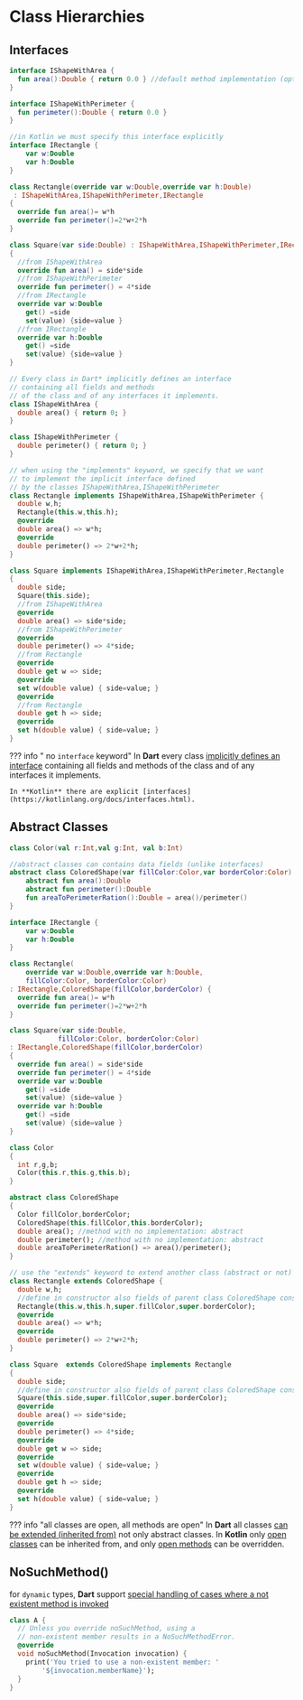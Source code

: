 # Class Hierarchies

## Interfaces
```kotlin title="Kotlin"
interface IShapeWithArea {
  fun area():Double { return 0.0 } //default method implementation (optional)
}

interface IShapeWithPerimeter {
  fun perimeter():Double { return 0.0 }
}

//in Kotlin we must specify this interface explicitly
interface IRectangle {
    var w:Double
    var h:Double
}

class Rectangle(override var w:Double,override var h:Double)
 : IShapeWithArea,IShapeWithPerimeter,IRectangle 
{
  override fun area()= w*h
  override fun perimeter()=2*w+2*h
}

class Square(var side:Double) : IShapeWithArea,IShapeWithPerimeter,IRectangle
{
  //from IShapeWithArea
  override fun area() = side*side
  //from IShapeWithPerimeter
  override fun perimeter() = 4*side
  //from IRectangle
  override var w:Double 
    get() =side 
    set(value) {side=value } 
  //from IRectangle
  override var h:Double 
    get() =side 
    set(value) {side=value }     
}
```
```dart title="Dart"
// Every class in Dart* implicitly defines an interface 
// containing all fields and methods
// of the class and of any interfaces it implements.
class IShapeWithArea {
  double area() { return 0; }
}

class IShapeWithPerimeter {
  double perimeter() { return 0; }
}

// when using the "implements" keyword, we specify that we want
// to implement the implicit interface defined
// by the classes IShapeWithArea,IShapeWithPerimeter
class Rectangle implements IShapeWithArea,IShapeWithPerimeter {
  double w,h;
  Rectangle(this.w,this.h);
  @override
  double area() => w*h;
  @override
  double perimeter() => 2*w+2*h;    
}

class Square implements IShapeWithArea,IShapeWithPerimeter,Rectangle
{
  double side;
  Square(this.side);
  //from IShapeWithArea
  @override
  double area() => side*side; 
  //from IShapeWithPerimeter
  @override
  double perimeter() => 4*side; 
  //from Rectangle
  @override
  double get w => side;
  @override
  set w(double value) { side=value; }
  @override
  //from Rectangle
  double get h => side;
  @override
  set h(double value) { side=value; }
}
```
??? info " no ``interface`` keyword"
    In **Dart** every class [implicitly defines an interface](https://dart.dev/guides/language/language-tour#implicit-interfaces) containing all fields and methods of the class and of any interfaces it implements. 
    
    In **Kotlin** there are explicit [interfaces](https://kotlinlang.org/docs/interfaces.html).


## Abstract Classes
```kotlin title="Kotlin" hl_lines="4 5 6 7 8 18 25"
class Color(val r:Int,val g:Int, val b:Int)

//abstract classes can contains data fields (unlike interfaces)
abstract class ColoredShape(var fillColor:Color,var borderColor:Color) {
    abstract fun area():Double
    abstract fun perimeter():Double
    fun areaToPerimeterRation():Double = area()/perimeter()
}

interface IRectangle {
    var w:Double
    var h:Double
}

class Rectangle(
    override var w:Double,override var h:Double,
	fillColor:Color, borderColor:Color) 
: IRectangle,ColoredShape(fillColor,borderColor) {
  override fun area()= w*h
  override fun perimeter()=2*w+2*h
}

class Square(var side:Double,
            fillColor:Color, borderColor:Color) 
: IRectangle,ColoredShape(fillColor,borderColor)
{
  override fun area() = side*side
  override fun perimeter() = 4*side
  override var w:Double 
    get() =side 
    set(value) {side=value } 
  override var h:Double 
    get() =side 
    set(value) {side=value }     
}
```
```dart title="Dart" hl_lines="7 11 12 16 17 19 20 27 30 31"
class Color
{
  int r,g,b;
  Color(this.r,this.g,this.b);
}

abstract class ColoredShape 
{
  Color fillColor,borderColor;
  ColoredShape(this.fillColor,this.borderColor);
  double area(); //method with no implementation: abstract
  double perimeter(); //method with no implementation: abstract
  double areaToPerimeterRation() => area()/perimeter();
}

// use the "extends" keyword to extend another class (abstract or not)
class Rectangle extends ColoredShape {
  double w,h;
  //define in constructor also fields of parent class ColoredShape constructor
  Rectangle(this.w,this.h,super.fillColor,super.borderColor);
  @override
  double area() => w*h;
  @override
  double perimeter() => 2*w+2*h;    
}

class Square  extends ColoredShape implements Rectangle
{
  double side;
  //define in constructor also fields of parent class ColoredShape constructor
  Square(this.side,super.fillColor,super.borderColor);
  @override
  double area() => side*side; 
  @override
  double perimeter() => 4*side; 
  @override
  double get w => side;
  @override
  set w(double value) { side=value; }
  @override
  double get h => side;
  @override
  set h(double value) { side=value; }
}

```
??? info "all classes are open, all methods are open"
    In **Dart** all classes [can be extended (inherited from)](https://dart.dev/guides/language/language-tour#extending-a-class) not only abstract classes.
    In **Kotlin** only [open classes](https://kotlinlang.org/docs/inheritance.html) can be inherited from, and only [open methods](https://kotlinlang.org/docs/inheritance.html#overriding-methods) can be overridden.

## NoSuchMethod()
for ``dynamic`` types, **Dart** support [special handling of cases where a not existent method is invoked](https://api.dart.dev/stable/dart-core/Object/noSuchMethod.html) 
```dart title="Dart"
class A {
  // Unless you override noSuchMethod, using a
  // non-existent member results in a NoSuchMethodError.
  @override
  void noSuchMethod(Invocation invocation) {
    print('You tried to use a non-existent member: '
        '${invocation.memberName}');
  }
}
```




